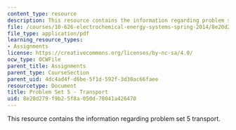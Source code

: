 ```yaml
---
content_type: resource
description: This resource contains the information regarding problem set 5 transport.
file: /courses/10-626-electrochemical-energy-systems-spring-2014/8e20d279f9b25f8a050d78041a426470_MIT10_626S14_PSet_5_revis.pdf
file_type: application/pdf
learning_resource_types:
- Assignments
license: https://creativecommons.org/licenses/by-nc-sa/4.0/
ocw_type: OCWFile
parent_title: Assignments
parent_type: CourseSection
parent_uid: 4dc4ad4f-d6be-5f1d-592f-3d30ac66faee
resourcetype: Document
title: Problem Set 5 - Transport
uid: 8e20d279-f9b2-5f8a-050d-78041a426470
---
```

This resource contains the information regarding problem set 5 transport.